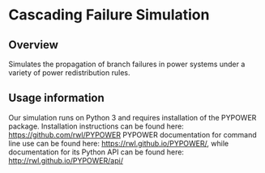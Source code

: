 # Cascading Failure Simulation

## Overview

Simulates the propagation of branch failures in power systems under a variety of power redistribution rules.

## Usage information

Our simulation runs on Python 3 and requires installation of the PYPOWER package. Installation instructions can be found here: https://github.com/rwl/PYPOWER
PYPOWER documentation for command line use can be found here: https://rwl.github.io/PYPOWER/, while documentation for its Python API can be found here: http://rwl.github.io/PYPOWER/api/